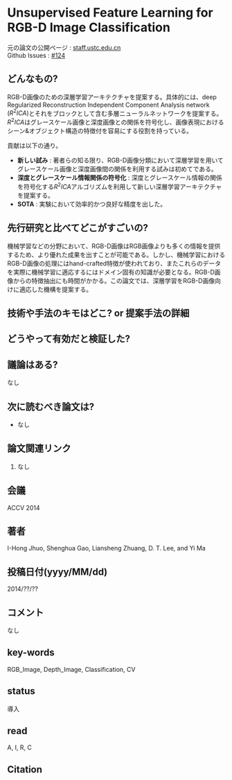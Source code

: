 # Unsupervised Feature Learning for RGB-D Image Classification

元の論文の公開ページ : [staff.ustc.edu.cn](http://staff.ustc.edu.cn/~lszhuang/Doc/2014-ACCV-RGBD_Feature_Learning.pdf)  
Github Issues : [#124](https://github.com/Obarads/obarads.github.io/issues/124)

## どんなもの?
RGB-D画像のための深層学習アーキテクチャを提案する。具体的には、deep Regularized Reconstruction Independent Component Analysis network $(R^2ICA)$とそれをブロックとして含む多層ニューラルネットワークを提案する。$R^2ICA$はグレースケール画像と深度画像との関係を符号化し、画像表現におけるシーン&オブジェクト構造の特徴付を容易にする役割を持っている。

貢献は以下の通り。

- **新しい試み** : 著者らの知る限り、RGB-D画像分類において深層学習を用いてグレースケール画像と深度画像間の関係を利用する試みは初めてである。
- **深度とグレースケール情報関係の符号化** : 深度とグレースケール情報の関係を符号化する$R^2ICA$アルゴリズムを利用して新しい深層学習アーキテクチャを提案する。
- **SOTA** : 実験において効率的かつ良好な精度を出した。

## 先行研究と比べてどこがすごいの?
機械学習などの分野において、RGB-D画像はRGB画像よりも多くの情報を提供するため、より優れた成果を出すことが可能である。しかし、機械学習におけるRGB-D画像の処理にはhand-crafted特徴が使われており、またこれらのデータを実際に機械学習に適応するにはドメイン固有の知識が必要となる。RGB-D画像からの特徴抽出にも時間がかかる。この論文では、深層学習をRGB-D画像向けに適応した機構を提案する。

## 技術や手法のキモはどこ? or 提案手法の詳細

## どうやって有効だと検証した?

## 議論はある?
なし

## 次に読むべき論文は?
- なし

## 論文関連リンク
1. なし

## 会議
ACCV 2014

## 著者
I-Hong Jhuo, Shenghua Gao, Liansheng Zhuang, D. T. Lee, and Yi Ma

## 投稿日付(yyyy/MM/dd)
2014/??/??

## コメント
なし

## key-words
RGB_Image, Depth_Image, Classification, CV

## status
導入

## read
A, I, R, C

## Citation
